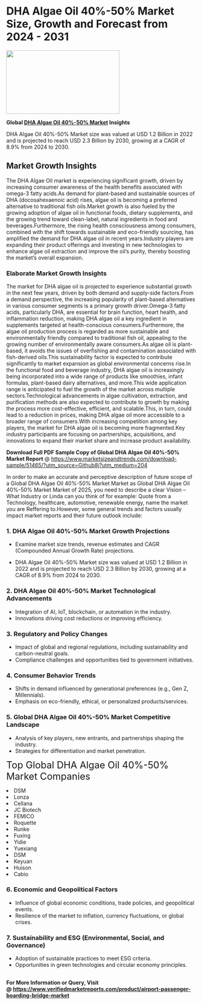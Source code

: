 <H1>DHA Algae Oil 40%-50% Market Size, Growth and Forecast from 2024 - 2031</H1><img class="aligncenter size-medium wp-image-584254" src="https://thirdeyenews.in/wp-content/uploads/2024/09/Global-Market-Research-300x168.jpeg" alt="" width="300" height="168" /><p><strong>Global&nbsp;<a href="https://www.marketsizeandtrends.com/download-sample/51465/?utm_source=Github8j?utm_medium=204">DHA Algae Oil 40%-50% Market</a> Insights</strong></p><p>DHA Algae Oil 40%-50% Market size was valued at USD 1.2 Billion in 2022 and is projected to reach USD 2.3 Billion by 2030, growing at a CAGR of 8.9% from 2024 to 2030.</p><p><h2>Market Growth Insights</h2> The DHA Algae Oil market is experiencing significant growth, driven by increasing consumer awareness of the health benefits associated with omega-3 fatty acids.As demand for plant-based and sustainable sources of DHA (docosahexaenoic acid) rises, algae oil is becoming a preferred alternative to traditional fish oils.Market growth is also fueled by the growing adoption of algae oil in functional foods, dietary supplements, and the growing trend toward clean-label, natural ingredients in food and beverages.Furthermore, the rising health consciousness among consumers, combined with the shift towards sustainable and eco-friendly sourcing, has amplified the demand for DHA algae oil in recent years.Industry players are expanding their product offerings and investing in new technologies to enhance algae oil extraction and improve the oil’s purity, thereby boosting the market’s overall expansion.<h3>Elaborate Market Growth Insights</h3> The market for DHA algae oil is projected to experience substantial growth in the next few years, driven by both demand and supply-side factors.From a demand perspective, the increasing popularity of plant-based alternatives in various consumer segments is a primary growth driver.Omega-3 fatty acids, particularly DHA, are essential for brain function, heart health, and inflammation reduction, making DHA algae oil a key ingredient in supplements targeted at health-conscious consumers.Furthermore, the algae oil production process is regarded as more sustainable and environmentally friendly compared to traditional fish oil, appealing to the growing number of environmentally aware consumers.As algae oil is plant-based, it avoids the issues of overfishing and contamination associated with fish-derived oils.This sustainability factor is expected to contribute significantly to market expansion as global environmental concerns rise.In the functional food and beverage industry, DHA algae oil is increasingly being incorporated into a wide range of products like smoothies, infant formulas, plant-based dairy alternatives, and more.This wide application range is anticipated to fuel the growth of the market across multiple sectors.Technological advancements in algae cultivation, extraction, and purification methods are also expected to contribute to growth by making the process more cost-effective, efficient, and scalable.This, in turn, could lead to a reduction in prices, making DHA algae oil more accessible to a broader range of consumers.With increasing competition among key players, the market for DHA algae oil is becoming more fragmented.Key industry participants are focusing on partnerships, acquisitions, and innovations to expand their market share and increase product availability.<p><span class=""><strong>Download Full PDF Sample Copy of Global DHA Algae Oil 40%-50% Market Report</strong> @ <a href="https://www.marketsizeandtrends.com/download-sample/51465/?utm_source=Github8j?utm_medium=204" target="_blank">https://www.marketsizeandtrends.com/download-sample/51465/?utm_source=Github8j?utm_medium=204</a></span></p><p>In order to make an accurate and perceptive description of future scope of a Global&nbsp;DHA Algae Oil 40%-50% Market Market as Global&nbsp;DHA Algae Oil 40%-50% Market Market of 2025, you need to describe a clear Vision &ndash; What Industry or Linda can you think of for example: Quote from a Technology, healthcare, automotive, renewable energy, name the market you are Reffering to.However, some general trends and factors usually impact market reports and their future outlook include:</p><h3>1.&nbsp;<strong>DHA Algae Oil 40%-50% Market Growth Projections</strong></h3><ul><li>Examine market size trends, revenue estimates and CAGR (Compounded Annual Growth Rate) projections.</li><li><p>DHA Algae Oil 40%-50% Market size was valued at USD 1.2 Billion in 2022 and is projected to reach USD 2.3 Billion by 2030, growing at a CAGR of 8.9% from 2024 to 2030.</p></li></ul><h3>2.&nbsp;<strong>DHA Algae Oil 40%-50% Market Technological Advancements</strong></h3><ul><li>Integration of AI, IoT, blockchain, or automation in the industry.</li><li>Innovations driving cost reductions or improving efficiency.</li></ul><h3>3.&nbsp;<strong>Regulatory and Policy Changes</strong></h3><ul><li>Impact of global and regional regulations, including sustainability and carbon-neutral goals.</li><li>Compliance challenges and opportunities tied to government initiatives.</li></ul><h3>4.&nbsp;<strong>Consumer Behavior Trends</strong></h3><ul><li>Shifts in demand influenced by generational preferences (e.g., Gen Z, Millennials).</li><li>Emphasis on eco-friendly, ethical, or personalized products/services.</li></ul><h3>5.&nbsp;<strong>Global DHA Algae Oil 40%-50% Market Competitive Landscape</strong></h3><ul><li>Analysis of key players, new entrants, and partnerships shaping the industry.</li><li>Strategies for differentiation and market penetration.</li></ul><p data-pm-slice="1 1 []"><span style="color: inherit; font-family: inherit; font-size: 25px;">Top Global DHA Algae Oil 40%-50% Market Companies</span></p><div class="" data-test-id=""><p><li>DSM</li><li> Lonza</li><li> Cellana</li><li> JC Biotech</li><li> FEMICO</li><li> Roquette</li><li> Runke</li><li> Fuxing</li><li> Yidie</li><li> Yuexiang</li><li> DSM</li><li> Keyuan</li><li> Huison</li><li> Cabio</li></p></div><h3>6.&nbsp;<strong>Economic and Geopolitical Factors</strong></h3><ul><li>Influence of global economic conditions, trade policies, and geopolitical events.</li><li>Resilience of the market to inflation, currency fluctuations, or global crises.</li></ul><h3>7.&nbsp;<strong>Sustainability and ESG (Environmental, Social, and Governance)</strong></h3><ul><li>Adoption of sustainable practices to meet ESG criteria.</li><li>Opportunities in green technologies and circular economy principles.</li></ul><h2><strong style="font-size: 14px;">For More Information or Query, Visit @&nbsp;</strong><a style="background-color: #ffffff; font-size: 14px;" href="https://www.marketsizeandtrends.com/report/dha-algae-oil-40-50-market/" target="_blank">https://www.verifiedmarketreports.com/product/airport-passenger-boarding-bridge-market</a></h2>